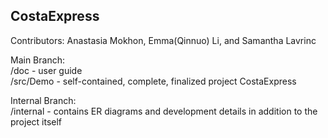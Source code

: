 ## CostaExpress
Contributors: Anastasia Mokhon, Emma(Qinnuo) Li, and Samantha Lavrinc

Main Branch: <br>
/doc - user guide <br>
/src/Demo - self-contained, complete, finalized project CostaExpress<br>

Internal Branch: <br>
/internal - contains ER diagrams and development details in addition to the project itself <br>
